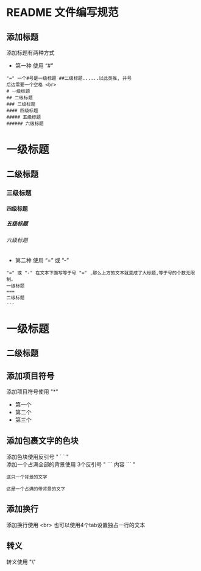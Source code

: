 # README 文件编写规范

## 添加标题
添加标题有两种方式 
* 第一种 使用 “#” <br>

```
"=" 一个#号是一级标题 ##二级标题......以此类推, 井号
后边需要一个空格 <br>
# 一级标题
## 二级标题
### 三级标题
#### 四级标题
##### 五级标题
###### 六级标题
```
# 一级标题
## 二级标题
### 三级标题
#### 四级标题
##### 五级标题
###### 六级标题

* 第二种 使用 “=” 或 “-” <br>

```
"=" 或 "-" 在文本下面写等于号 "=" ,那么上方的文本就变成了大标题,等于号的个数无限制。
一级标题
===
二级标题
---
```
一级标题
===
二级标题
---

## 添加项目符号
添加项目符号使用 "*"
* 第一个
* 第二个
* 第三个

## 添加包裹文字的色块
添加色块使用反引号 " \` \` " <br>
添加一个占满全部的背景使用 3个反引号 " \``` 内容 \``` " <br>

`
这只一个背景的文字
`
```
这是一个占满的带背景的文字
```

## 添加换行
添加换行使用 \<br>
也可以使用4个tab设置独占一行的文本
 
## 转义
转义使用 "\\"
